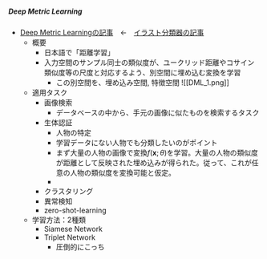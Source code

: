 ##### Deep Metric Learning
- [Deep Metric Learningの記事](https://qiita.com/gesogeso/items/547079f967d9bbf9aca8)　$\leftarrow$　[イラスト分類器の記事](https://qiita.com/kosuke1701/items/70619944d86c1cab1eaf)  
	- 概要
		- 日本語で「距離学習」
		- 入力空間のサンプル同士の類似度が、ユークリッド距離やコサイン類似度等の尺度と対応するよう、別空間に埋め込む変換を学習
			- この別空間を、埋め込み空間, 特徴空間
	![[DML_1.png]]
	- 適用タスク
		- 画像検索
			- データベースの中から、手元の画像に似たものを検索するタスク
		- 生体認証
			- 人物の特定
			- 学習データにない人物でも分類したいのがポイント
			- まず大量の人物の画像で変換$f(\boldsymbol{x};\theta)$を学習。大量の人物の類似度が距離として反映された埋め込みが得られた。従って、これが任意の人物の類似度を変換可能と仮定。
			- 
		- クラスタリング
		- 異常検知
		- zero-shot-learning
	- 学習方法：2種類
		- Siamese Network
		- Triplet Network
			- 圧倒的にこっち

